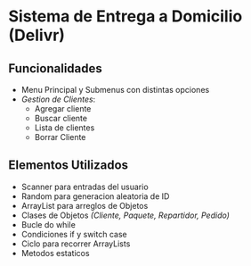# Sistema de Entrega a Domicilio (Delivr)

## Funcionalidades
- Menu Principal y Submenus con distintas opciones
- _Gestion de Clientes_:
    - Agregar cliente
    - Buscar cliente
    - Lista de clientes
    - Borrar Cliente


## Elementos Utilizados
- Scanner para entradas del usuario
- Random para generacion aleatoria de ID
- ArrayList para arreglos de Objetos
- Clases de Objetos *(Cliente, Paquete, Repartidor, Pedido)*
- Bucle do while
- Condiciones if y switch case
- Ciclo  para recorrer ArrayLists
- Metodos estaticos